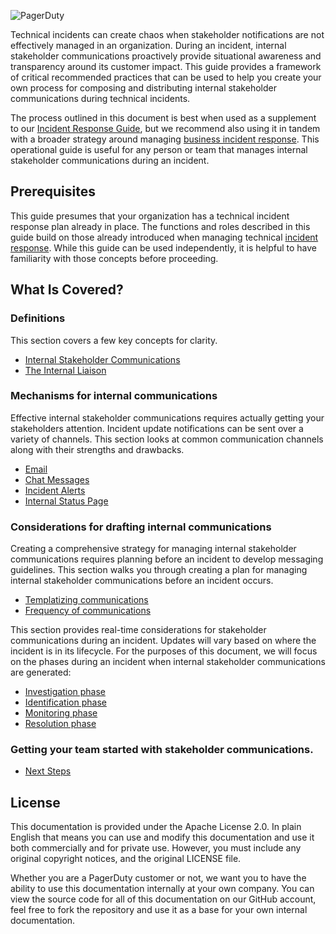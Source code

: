 ![PagerDuty](../assets/img/headers/SHComms-Title.png)

Technical incidents can create chaos when stakeholder notifications are not effectively managed in an organization. During an incident, internal stakeholder communications proactively provide situational awareness and transparency around its customer impact. This guide provides a framework of critical recommended practices that can be used to help you create your own process for composing and distributing internal stakeholder communications during technical incidents.

The process outlined in this document is best when used as a supplement to our [Incident Response  Guide](https://response.pagerduty.com), but we recommend also using it in tandem with a broader strategy around managing [business incident response](https://business-response.pagerduty.com). This operational guide is useful for any person or team that manages internal stakeholder communications during an incident.

## Prerequisites
This guide presumes that your organization has a technical incident response plan already in place. The functions and roles described in this guide build on those already introduced when managing technical [incident response](https://response.pagerduty.com). While this guide can be used independently, it is helpful to have familiarity with those concepts before proceeding.

## What Is Covered?
### Definitions
This section covers a few key concepts for clarity.

- [Internal Stakeholder Communications](definitions.md)
- [The Internal Liaison](definitions.md)

### Mechanisms for internal communications
Effective internal stakeholder communications requires actually getting your stakeholders attention. Incident update notifications can be sent over a variety of channels. This section looks at common communication channels along with their strengths and drawbacks.

- [Email](mechanisms.md)
- [Chat Messages](mechanisms.md)
- [Incident Alerts](mechanisms.md)
- [Internal Status Page](mechanisms.md)

### Considerations for drafting internal communications
Creating a comprehensive strategy for managing internal stakeholder communications requires planning before an incident to develop messaging guidelines. This section walks you through creating a plan for managing internal stakeholder communications before an incident occurs.

- [Templatizing communications](considerations/templates.md)
- [Frequency of communications](considerations/frequency.md)

This section provides real-time considerations for stakeholder communications during an incident. Updates will vary based on where the incident is in its lifecycle. For the purposes of this document, we will focus on the phases during an incident when internal stakeholder communications are generated:

  - [Investigation phase](during/investigation.md)
  - [Identification phase](during/identification.md)
  - [Monitoring phase](during/monitoring.md)
  - [Resolution phase](during/resolution.md)

### Getting your team started with stakeholder communications.
- [Next Steps](nextsteps.md)

## License

This documentation is provided under the Apache License 2.0. In plain English that means you can use and modify this documentation and use it both commercially and for private use. However, you must include any original copyright notices, and the original LICENSE file.

Whether you are a PagerDuty customer or not, we want you to have the ability to use this documentation internally at your own company. You can view the source code for all of this documentation on our GitHub account, feel free to fork the repository and use it as a base for your own internal documentation.
